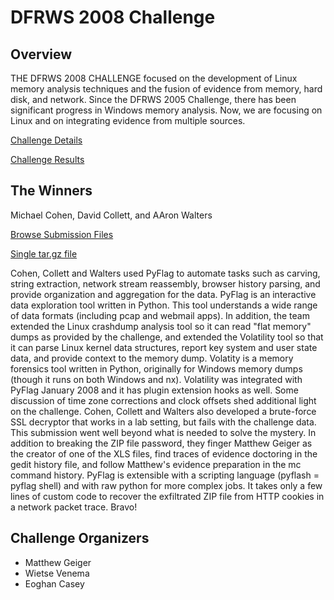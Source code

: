 # DFRWS 2008 Challenge

## Overview

THE DFRWS 2008 CHALLENGE focused on the development of Linux memory analysis techniques and the fusion of evidence from memory, hard disk, and network. Since the DFRWS 2005 Challenge, there has been significant progress in Windows memory analysis. Now, we are focusing on Linux and on integrating evidence from multiple sources.

[Challenge Details](details/)

[Challenge Results](results/)

## The Winners

Michael Cohen, David Collett, and AAron Walters

[Browse Submission Files](results/Cohen_Collet_Walters)

[Single tar.gz file](results/Cohen_Collet_Walters.tar.gz)

Cohen, Collett and Walters used PyFlag to automate tasks such as carving, string extraction, network stream reassembly, browser history parsing, and provide organization and aggregation for the data. PyFlag is an interactive data exploration tool written in Python. This tool understands a wide range of data formats (including pcap and webmail apps). In addition, the team extended the Linux crashdump analysis tool so it can read "flat memory" dumps as provided by the challenge, and extended the Volatility tool so that it can parse Linux kernel data structures, report key system and user state data, and provide context to the memory dump. Volatity is a memory forensics tool written in Python, originally for Windows memory dumps (though it runs on both Windows and nx). Volatility was integrated with PyFlag January 2008 and it has plugin extension hooks as well. Some discussion of time zone corrections and clock offsets shed additional light on the challenge. Cohen, Collett and Walters also developed a brute-force SSL decryptor that works in a lab setting, but fails with the challenge data. This submission went well beyond what is needed to solve the mystery. In addition to breaking the ZIP file password, they finger Matthew Geiger as the creator of one of the XLS files, find traces of evidence doctoring in the gedit history file, and follow Matthew's evidence preparation in the mc command history. PyFlag is extensible with a scripting language (pyflash = pyflag shell) and with raw python for more complex jobs. It takes only a few lines of custom code to recover the exfiltrated ZIP file from HTTP cookies in a network packet trace. Bravo!

## Challenge Organizers

* Matthew Geiger
* Wietse Venema
* Eoghan Casey


